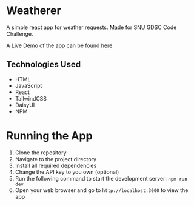 # Weatherer

A simple react app for weather requests. Made for SNU GDSC Code Challenge.

A Live Demo of the app can be found [here](https://weathererer.pokilopatterson.repl.co/)

## Technologies Used
- HTML
- JavaScript
- React
- TailwindCSS
- DaisyUI
- NPM

# Running the App
1. Clone the repository
2. Navigate to the project directory
3. Install all required dependencies
4. Change the API key to you own (optional)
5. Run the following command to start the development server: `npm run dev`
6. Open your web browser and go to `http://localhost:3000` to view the app

